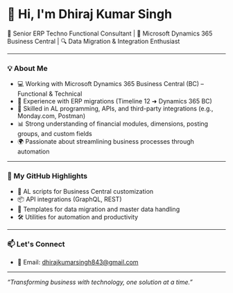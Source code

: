 # 👋 Hi, I'm Dhiraj Kumar Singh

🎯 Senior ERP Techno Functional Consultant | 💼 Microsoft Dynamics 365 Business Central | 🔍 Data Migration & Integration Enthusiast

---

### 💡 About Me

- 💻 Working with Microsoft Dynamics 365 Business Central (BC) – Functional & Technical
- 🔄 Experience with ERP migrations (Timeline 12 ➜ Dynamics 365 BC)
- 🔧 Skilled in AL programming, APIs, and third-party integrations (e.g., Monday.com, Postman)
- 📊 Strong understanding of financial modules, dimensions, posting groups, and custom fields
- 🌍 Passionate about streamlining business processes through automation

---

### 📂 My GitHub Highlights

- 🧩 AL scripts for Business Central customization
- 📦 API integrations (GraphQL, REST)
- 📁 Templates for data migration and master data handling
- 🛠️ Utilities for automation and productivity

---

### 📫 Let's Connect

- 📧 Email: dhirajkumarsingh843@gmail.com
<!-- - 
- 💼 LinkedIn: [linkedin.com/in/yourprofile](https://linkedin.com/in/yourprofile)
- -->

---

_“Transforming business with technology, one solution at a time.”_
